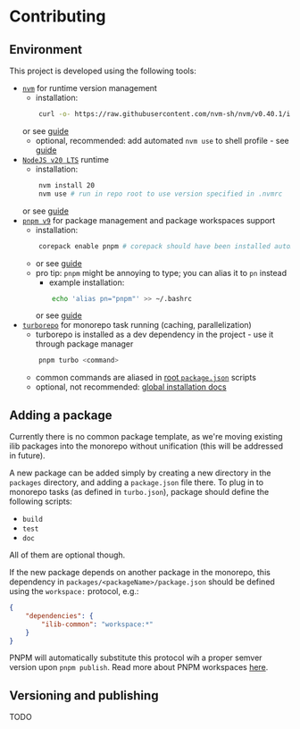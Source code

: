 # Contributing

## Environment

This project is developed using the following tools:

-   [`nvm`](https://github.com/nvm-sh/nvm) for runtime version management
    -   installation:
    ```bash
        curl -o- https://raw.githubusercontent.com/nvm-sh/nvm/v0.40.1/install.sh | bash
    ```
    or see [guide](https://github.com/nvm-sh/nvm?tab=readme-ov-file#installing-and-updating)
    -   optional, recommended: add automated `nvm use` to shell profile - see [guide](https://github.com/nvm-sh/nvm?tab=readme-ov-file#zsh)
-   [`NodeJS v20 LTS`](https://nodejs.org/en) runtime
    -   installation:
    ```bash
        nvm install 20
        nvm use # run in repo root to use version specified in .nvmrc
    ```
    or see [guide](https://nodejs.org/en/download/package-manager)
-   [`pnpm v9`](https://pnpm.io/) for package management and package workspaces support
    -   installation:
    ```bash
        corepack enable pnpm # corepack should have been installed automatically during `nvm install`
    ```
    -   or see [guide](https://pnpm.io/installation#using-corepack)
    -   pro tip: `pnpm` might be annoying to type; you can alias it to `pn` instead
        -   example installation:
        ```bash
            echo 'alias pn="pnpm"' >> ~/.bashrc
        ```
        or see [guide](https://pnpm.io/installation#adding-a-permanent-alias-on-posix-systems)
-   [`turborepo`](https://turbo.build/repo/docs) for monorepo task running (caching, parallelization)
    -   turborepo is installed as a dev dependency in the project - use it through package manager
    ```bash
        pnpm turbo <command>
    ```
    -   common commands are aliased in [root `package.json`](./package.json) scripts
    -   optional, not recommended: [global installation docs](https://turbo.build/repo/docs/getting-started/installation#global-installation)

## Adding a package

Currently there is no common package template, as we're moving existing ilib packages into the monorepo without unification (this will be addressed in future).

A new package can be added simply by creating a new directory in the `packages` directory, and adding a `package.json` file there. To plug in to monorepo tasks (as defined in `turbo.json`), package should define the following scripts:

-   `build`
-   `test`
-   `doc`

All of them are optional though.

If the new package depends on another package in the monorepo, this dependency in `packages/<packageName>/package.json` should be defined using the `workspace:` protocol, e.g.:

```json
{
    "dependencies": {
        "ilib-common": "workspace:*"
    }
}
```

PNPM will automatically substitute this protocol wih a proper semver version upon `pnpm publish`. Read more about PNPM workspaces [here](https://pnpm.io/workspaces).

## Versioning and publishing

TODO
